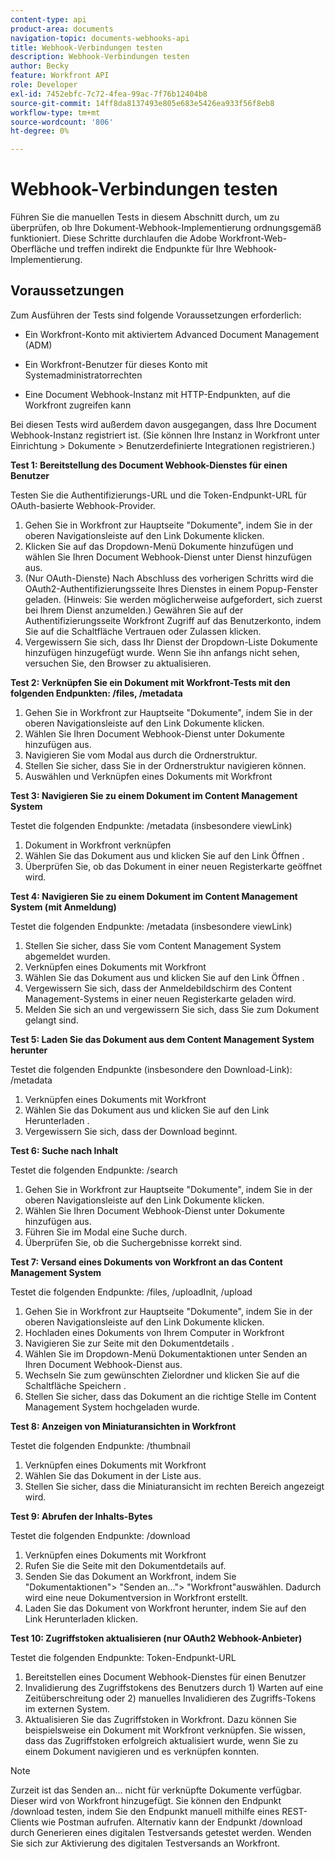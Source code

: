```yaml
---
content-type: api
product-area: documents
navigation-topic: documents-webhooks-api
title: Webhook-Verbindungen testen
description: Webhook-Verbindungen testen
author: Becky
feature: Workfront API
role: Developer
exl-id: 7452ebfc-7c72-4fea-99ac-7f76b12404b8
source-git-commit: 14ff8da8137493e805e683e5426ea933f56f8eb8
workflow-type: tm+mt
source-wordcount: '806'
ht-degree: 0%

---
```



# Webhook-Verbindungen testen

Führen Sie die manuellen Tests in diesem Abschnitt durch, um zu überprüfen, ob Ihre Dokument-Webhook-Implementierung ordnungsgemäß funktioniert. Diese Schritte durchlaufen die Adobe Workfront-Web-Oberfläche und treffen indirekt die Endpunkte für Ihre Webhook-Implementierung.

## Voraussetzungen

Zum Ausführen der Tests sind folgende Voraussetzungen erforderlich:

* Ein Workfront-Konto mit aktiviertem Advanced Document Management (ADM)

* Ein Workfront-Benutzer für dieses Konto mit Systemadministratorrechten

* Eine Document Webhook-Instanz mit HTTP-Endpunkten, auf die Workfront zugreifen kann

Bei diesen Tests wird außerdem davon ausgegangen, dass Ihre Document Webhook-Instanz registriert ist. (Sie können Ihre Instanz in Workfront unter Einrichtung > Dokumente > Benutzerdefinierte Integrationen registrieren.)

**Test 1: Bereitstellung des Document Webhook-Dienstes für einen Benutzer**

Testen Sie die Authentifizierungs-URL und die Token-Endpunkt-URL für OAuth-basierte Webhook-Provider.

1. Gehen Sie in Workfront zur Hauptseite &quot;Dokumente&quot;, indem Sie in der oberen Navigationsleiste auf den Link Dokumente klicken.
1. Klicken Sie auf das Dropdown-Menü Dokumente hinzufügen und wählen Sie Ihren Document Webhook-Dienst unter Dienst hinzufügen aus.
1. (Nur OAuth-Dienste) Nach Abschluss des vorherigen Schritts wird die OAuth2-Authentifizierungsseite Ihres Dienstes in einem Popup-Fenster geladen. (Hinweis: Sie werden möglicherweise aufgefordert, sich zuerst bei Ihrem Dienst anzumelden.) Gewähren Sie auf der Authentifizierungsseite Workfront Zugriff auf das Benutzerkonto, indem Sie auf die Schaltfläche Vertrauen oder Zulassen klicken.
1. Vergewissern Sie sich, dass Ihr Dienst der Dropdown-Liste Dokumente hinzufügen hinzugefügt wurde. Wenn Sie ihn anfangs nicht sehen, versuchen Sie, den Browser zu aktualisieren.

**Test 2: Verknüpfen Sie ein Dokument mit Workfront-Tests mit den folgenden Endpunkten: /files, /metadata**

1. Gehen Sie in Workfront zur Hauptseite &quot;Dokumente&quot;, indem Sie in der oberen Navigationsleiste auf den Link Dokumente klicken.
1. Wählen Sie Ihren Document Webhook-Dienst unter Dokumente hinzufügen aus.
1. Navigieren Sie vom Modal aus durch die Ordnerstruktur.
1. Stellen Sie sicher, dass Sie in der Ordnerstruktur navigieren können.
1. Auswählen und Verknüpfen eines Dokuments mit Workfront

**Test 3: Navigieren Sie zu einem Dokument im Content Management System**

Testet die folgenden Endpunkte: /metadata (insbesondere viewLink)

1. Dokument in Workfront verknüpfen
1. Wählen Sie das Dokument aus und klicken Sie auf den Link Öffnen .
1. Überprüfen Sie, ob das Dokument in einer neuen Registerkarte geöffnet wird.

**Test 4: Navigieren Sie zu einem Dokument im Content Management System (mit Anmeldung)**

Testet die folgenden Endpunkte: /metadata (insbesondere viewLink)

1. Stellen Sie sicher, dass Sie vom Content Management System abgemeldet wurden.
1. Verknüpfen eines Dokuments mit Workfront
1. Wählen Sie das Dokument aus und klicken Sie auf den Link Öffnen .
1. Vergewissern Sie sich, dass der Anmeldebildschirm des Content Management-Systems in einer neuen Registerkarte geladen wird.
1. Melden Sie sich an und vergewissern Sie sich, dass Sie zum Dokument gelangt sind.

**Test 5: Laden Sie das Dokument aus dem Content Management System herunter**

Testet die folgenden Endpunkte (insbesondere den Download-Link): /metadata 

1. Verknüpfen eines Dokuments mit Workfront
1. Wählen Sie das Dokument aus und klicken Sie auf den Link Herunterladen .
1. Vergewissern Sie sich, dass der Download beginnt.

**Test 6: Suche nach Inhalt**

Testet die folgenden Endpunkte: /search

1. Gehen Sie in Workfront zur Hauptseite &quot;Dokumente&quot;, indem Sie in der oberen Navigationsleiste auf den Link Dokumente klicken.
1. Wählen Sie Ihren Document Webhook-Dienst unter Dokumente hinzufügen aus.
1. Führen Sie im Modal eine Suche durch.
1. Überprüfen Sie, ob die Suchergebnisse korrekt sind.

**Test 7: Versand eines Dokuments von Workfront an das Content Management System**

Testet die folgenden Endpunkte: /files, /uploadInit, /upload

1. Gehen Sie in Workfront zur Hauptseite &quot;Dokumente&quot;, indem Sie in der oberen Navigationsleiste auf den Link Dokumente klicken.
1. Hochladen eines Dokuments von Ihrem Computer in Workfront
1. Navigieren Sie zur Seite mit den Dokumentdetails .
1. Wählen Sie im Dropdown-Menü Dokumentaktionen unter Senden an Ihren Document Webhook-Dienst aus.
1. Wechseln Sie zum gewünschten Zielordner und klicken Sie auf die Schaltfläche Speichern .
1. Stellen Sie sicher, dass das Dokument an die richtige Stelle im Content Management System hochgeladen wurde.

**Test 8: Anzeigen von Miniaturansichten in Workfront**

Testet die folgenden Endpunkte: /thumbnail

1. Verknüpfen eines Dokuments mit Workfront
1. Wählen Sie das Dokument in der Liste aus.
1. Stellen Sie sicher, dass die Miniaturansicht im rechten Bereich angezeigt wird.

**Test 9: Abrufen der Inhalts-Bytes**

Testet die folgenden Endpunkte: /download

1. Verknüpfen eines Dokuments mit Workfront
1. Rufen Sie die Seite mit den Dokumentdetails auf.
1. Senden Sie das Dokument an Workfront, indem Sie &quot;Dokumentaktionen&quot;> &quot;Senden an...&quot;> &quot;Workfront&quot;auswählen. Dadurch wird eine neue Dokumentversion in Workfront erstellt.
1. Laden Sie das Dokument von Workfront herunter, indem Sie auf den Link Herunterladen klicken.

**Test 10: Zugriffstoken aktualisieren (nur OAuth2 Webhook-Anbieter)**

Testet die folgenden Endpunkte: Token-Endpunkt-URL

1. Bereitstellen eines Document Webhook-Dienstes für einen Benutzer
1. Invalidierung des Zugriffstokens des Benutzers durch 1) Warten auf eine Zeitüberschreitung oder 2) manuelles Invalidieren des Zugriffs-Tokens im externen System.
1. Aktualisieren Sie das Zugriffstoken in Workfront. Dazu können Sie beispielsweise ein Dokument mit Workfront verknüpfen. Sie wissen, dass das Zugriffstoken erfolgreich aktualisiert wurde, wenn Sie zu einem Dokument navigieren und es verknüpfen konnten.

>[!NOTE]
>
>Zurzeit ist das Senden an... nicht für verknüpfte Dokumente verfügbar. Dieser wird von Workfront hinzugefügt. Sie können den Endpunkt /download testen, indem Sie den Endpunkt manuell mithilfe eines REST-Clients wie Postman aufrufen. Alternativ kann der Endpunkt /download durch Generieren eines digitalen Testversands getestet werden. Wenden Sie sich zur Aktivierung des digitalen Testversands an Workfront.
